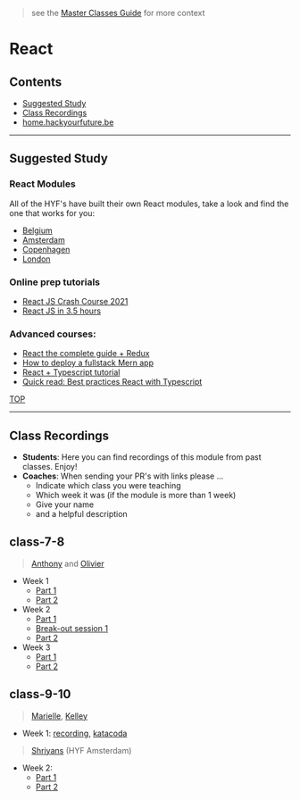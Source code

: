 > see the [Master Classes Guide](https://home.hackyourfuture.be/master-classes) for more context

# React

## Contents

- [Suggested Study](#suggested-study)
- [Class Recordings](#class-recordings)
- [home.hackyourfuture.be](https://home.hackyourfuture.be/)

---
## Suggested Study

### React Modules

All of the HYF's have built their own React modules, take a look and find the one that works for you:

- [Belgium](https://github.com/HackYourFutureBelgium/react-module)
- [Amsterdam](https://github.com/HackYourFuture/React)
- [Copenhagen](https://github.com/HackYourFuture-CPH/React)
- [London](https://syllabus.codeyourfuture.io/react/index/)

### Online prep tutorials
- [React JS Crash Course 2021](https://www.youtube.com/watch?v=w7ejDZ8SWv8)
- [React JS in 3.5 hours](https://www.youtube.com/watch?v=ABQLwlE8MUA&t=214s)

### Advanced courses:
- [React the complete guide + Redux](https://www.udemy.com/course/react-the-complete-guide-incl-redux/)
- [How to deploy a fullstack Mern app](https://www.youtube.com/playlist?list=PL6QREj8te1P7VSwhrMf3D3Xt4V6_SRkhu)
- [React + Typescript tutorial](https://www.youtube.com/watch?v=F2JCjVSZlG0)
- [Quick read: Best practices React with Typescript](https://www.sitepoint.com/react-with-typescript-best-practices/)

[TOP](#frontend-frameworks)

---

## Class Recordings

- **Students**: Here you can find recordings of this module from past classes. Enjoy!
- **Coaches**: When sending your PR's with links please ...
  - Indicate which class you were teaching
  - Which week it was (if the module is more than 1 week)
  - Give your name
  - and a helpful description

## class-7-8

> [Anthony](https://github.com/Toinne) and [Olivier](https://github.com/xurei)

- Week 1
  - [Part 1](https://vimeo.com/429603081)
  - [Part 2](https://vimeo.com/429603310)
- Week 2
  - [Part 1](https://vimeo.com/431190348)
  - [Break-out session 1](https://vimeo.com/431187975/c2bf7158dc)
  - [Part 2](https://vimeo.com/431206655)
- Week 3
  - [Part 1](https://vimeo.com/433319666)
  - [Part 2](https://vimeo.com/433339011)
  
## class-9-10

> [Marielle](http://widged.com/portfolio/), [Kelley](https://klve.nl/)

- Week 1: [recording](https://vimeo.com/485106233), [katacoda](https://www.katacoda.com/widged/courses/hackyourfuture-react)

> [Shriyans](https://github.com/shrynx) (HYF Amsterdam)

- Week 2:
  - [Part 1](https://vimeo.com/488111553)
  - [Part 2](https://vimeo.com/488114632)

